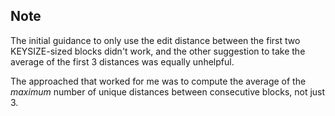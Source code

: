 ## Note
The initial guidance to only use the edit distance between the first two KEYSIZE-sized blocks didn't work, and the other suggestion to take the average of the first 3 distances was equally unhelpful.  

The approached that worked for me was to compute the average of the *maximum* number of unique distances between consecutive blocks, not just 3.

